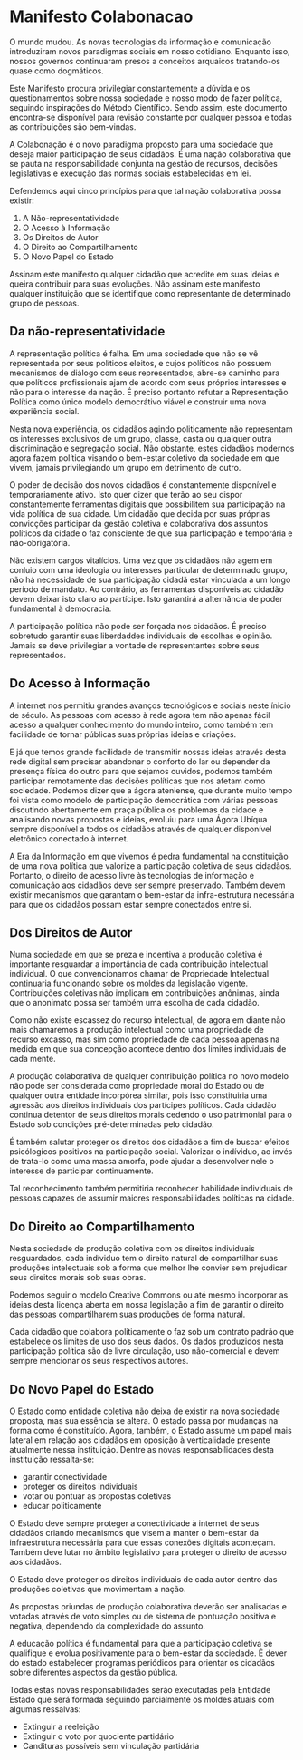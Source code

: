 # Manifesto Colabonacao

O mundo mudou. As novas tecnologias da informação e comunicação introduziram novos paradigmas sociais em nosso cotidiano. Enquanto isso, nossos governos continuaram presos a conceitos arquaicos tratando-os quase como dogmáticos.

Este Manifesto procura privilegiar constantemente a dúvida e os questionamentos sobre nossa sociedade e nosso modo de fazer política, seguindo inspirações do Método Científico. Sendo assim, este documento encontra-se disponível para revisão constante por qualquer pessoa e todas as contribuições são bem-vindas.

A Colabonação é o novo paradigma proposto para uma sociedade que deseja maior participação de seus cidadãos. É uma nação colaborativa que se pauta na responsabilidade conjunta na gestão de recursos, decisões legislativas e execução das normas sociais estabelecidas em lei.

Defendemos aqui cinco princípios para que tal nação colaborativa possa existir:

1. A Não-representatividade
2. O Acesso à Informação
3. Os Direitos de Autor
4. O Direito ao Compartilhamento
5. O Novo Papel do Estado

Assinam este manifesto qualquer cidadão que acredite em suas ideias e queira contribuir para suas evoluções. Não assinam este manifesto qualquer instituição que se identifique como representante de determinado grupo de pessoas.

## Da não-representatividade

A representação política é falha. Em uma sociedade que não se vê  representada por seus políticos eleitos, e cujos políticos não possuem mecanismos de diálogo com seus representados, abre-se caminho para que políticos profissionais ajam de acordo com seus próprios interesses e não para o interesse da nação. É preciso portanto refutar a Representação Política como único modelo democrátivo viável e construir uma nova experiência social.

Nesta nova experiência, os cidadãos agindo politicamente não representam os interesses exclusivos de um grupo, classe, casta ou qualquer outra discriminação e segregação social. Não obstante, estes cidadãos modernos agora fazem política visando o bem-estar coletivo da sociedade em que vivem, jamais privilegiando um grupo em detrimento de outro.

O poder de decisão dos novos cidadãos é constantemente disponível e temporariamente ativo. Isto quer dizer que terão ao seu dispor constantemente ferramentas digitais que possibilitem sua participação na vida política de sua cidade. Um cidadão que decida por suas próprias convicções participar da gestão coletiva e colaborativa dos assuntos políticos da cidade o faz consciente de que sua participação é temporária e não-obrigatória.

Não existem cargos vitalícios. Uma vez que os cidadãos não agem em conluio com uma ideologia ou interesses particular de determinado grupo, não há necessidade de sua participação cidadã estar vinculada a um longo período de mandato. Ao contrário, as ferramentas disponíveis ao cidadão devem deixar isto claro ao partícipe. Isto garantirá a alternância de poder fundamental à democracia.

A participação política não pode ser forçada nos cidadãos. É preciso sobretudo garantir suas liberdaddes individuais de escolhas e opinião. Jamais se deve privilegiar a vontade de representantes sobre seus representados.

## Do Acesso à Informação

A internet nos permitiu grandes avanços tecnológicos e sociais neste ínicio de século. As pessoas com acesso à rede agora tem não apenas fácil acesso a qualquer conhecimento do mundo inteiro, como também tem facilidade de tornar públicas suas próprias ideias e criações.

E já que temos grande facilidade de transmitir nossas ideias através desta rede digital sem precisar abandonar o conforto do lar ou depender da presença física do outro para que sejamos ouvidos, podemos também participar remotamente das decisões políticas que nos afetam como sociedade. Podemos dizer que a ágora ateniense, que durante muito tempo foi vista como modelo de participação democrática com várias pessoas discutindo abertamente em praça pública os problemas da cidade e analisando novas propostas e ideias, evoluiu para uma Ágora Ubíqua sempre disponível a todos os cidadãos através de qualquer disponível eletrônico conectado à internet.

A Era da Informação em que vivemos é pedra fundamental na constituição de uma nova política que valorize a participação coletiva de seus cidadãos. Portanto, o direito de acesso livre às tecnologias de informação e comunicação aos cidadãos deve ser sempre preservado. Também devem existir mecanismos que garantam o bem-estar da infra-estrutura necessária para que os cidadãos possam estar sempre conectados entre si.

## Dos Direitos de Autor

Numa sociedade em que se preza e incentiva a produção coletiva é importante resguardar a importância de cada contribuição intelectual individual. O que convencionamos chamar de Propriedade Intelectual continuaria funcionando sobre os moldes da legislação vigente. Contribuições coletivas não implicam em contribuições anônimas, ainda que o anonimato possa ser também uma escolha de cada cidadão.

Como não existe escassez do recurso intelectual, de agora em diante não mais chamaremos a produção intelectual como uma propriedade de recurso excasso, mas sim como propriedade de cada pessoa apenas na medida em que sua concepção acontece dentro dos limites individuais de cada mente.

A produção colaborativa de qualquer contribuição política no novo modelo não pode ser considerada como propriedade moral do Estado ou de qualquer outra entidade incorpórea similar, pois isso constituiria uma agressão aos direitos individuais dos partícipes políticos. Cada cidadão continua detentor de seus direitos morais cedendo o uso patrimonial para o Estado sob condições pré-determinadas pelo cidadão.

É também salutar proteger os direitos dos cidadãos a fim de buscar efeitos psicólogicos positivos na participação social. Valorizar o indíviduo, ao invés de trata-lo como uma massa amorfa, pode ajudar a desenvolver nele o interesse de participar continuamente.

Tal reconhecimento também permitiria reconhecer habilidade individuais de pessoas capazes de assumir maiores responsabilidades políticas na cidade.

## Do Direito ao Compartilhamento

Nesta sociedade de produção coletiva com os direitos individuais resguardados, cada indíviduo tem o direito natural de compartilhar suas produções intelectuais sob a forma que melhor lhe convier sem prejudicar seus direitos morais sob suas obras.

Podemos seguir o modelo Creative Commons ou até mesmo incorporar as ideias desta licença aberta em nossa legislação a fim de garantir o direito das pessoas compartilharem suas produções de forma natural.

Cada cidadão que colabora politicamente o faz sob um contrato padrão que estabelece os limites de uso dos seus dados. Os dados produzidos nesta participação política são de livre circulação, uso não-comercial e devem sempre mencionar os seus respectivos autores.

## Do Novo Papel do Estado

O Estado como entidade coletiva não deixa de existir na nova sociedade proposta, mas sua essência se altera. O estado passa por mudanças na forma como é constituído. Agora, também, o Estado assume um papel mais lateral em relação aos cidadãos em oposição à verticalidade presente atualmente nessa instituição. Dentre as novas responsabilidades desta instituição ressalta-se:

- garantir conectividade
- proteger os direitos individuais
- votar ou pontuar as propostas coletivas
- educar politicamente

O Estado deve sempre proteger a conectividade à internet de seus cidadãos criando mecanismos que visem a manter o bem-estar da infraestrutura necessária para que essas conexões digitais aconteçam. Também deve lutar no âmbito legislativo para proteger o direito de acesso aos cidadãos.

O Estado deve proteger os direitos individuais de cada autor dentro das produções coletivas que movimentam a nação.

As propostas oriundas de produção colaborativa deverão ser analisadas e votadas através de voto simples ou de sistema de pontuação positiva e negativa, dependendo da complexidade do assunto.

A educação política é fundamental para que a participação coletiva se qualifique e evolua positivamente para o bem-estar da sociedade. É dever do estado estabelecer programas periódicos para orientar os cidadãos sobre diferentes aspectos da gestão pública.

Todas estas novas responsabilidades serão executadas pela Entidade Estado que será formada seguindo parcialmente os moldes atuais com algumas ressalvas:

- Extinguir a reeleição
- Extinguir o voto por quociente partidário
- Candituras possíveis sem vinculação partidária
